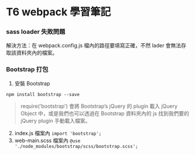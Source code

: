 # T6 webpack 學習筆記

### sass loader 失敗問題
解決方法：在 webpack.config.js 檔內的路徑要填寫正確，不然 lader 會無法存取該資料夾內的檔案。

### Bootstrap 打包
1. 安裝 Bootstrap
```
npm install bootstrap --save
```
> require('bootstrap') 會將 Bootstrap’s jQuery 的 plugin 載入 jQuery Object 中，或是我們也可以透過在 Bootstrap 資料夾內的 js 找到我們要的 jQuery plugin 手動載入檔案。
2. index.js 檔案內 `import 'bootstrap';`
3. web-main.scss 檔案內 `@use './node_modules/bootstrap/scss/bootstrap.scss';`

